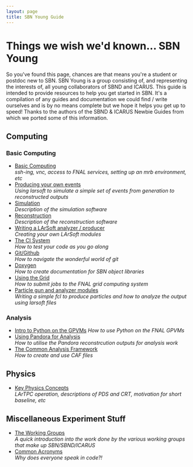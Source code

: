 ```yaml
---
layout: page
title: SBN Young Guide
---
```


# Things we wish we'd known... SBN Young

So you've found this page, chances are that means you're a student or postdoc new to SBN. SBN Young is a group consisting of, and representing the interests of, all young collaborators of SBND and ICARUS.
This guide is intended to provide resources to help you get started in SBN. It's a compilation of any guides and documentation we could find / write ourselves and is by no means complete but we hope it helps you get up to speed!
Thanks to the authors of the SBND & ICARUS Newbie Guides from which we ported some of this information.

## Computing ##
### Basic Computing ###
- [Basic Computing](Basic_Computing.md)   
  *ssh-ing, vnc, access to FNAL services, setting up an mrb environment, etc*
- [Producing your own events](LArSoft_Workflow.md)  
  *Using larsoft to simulate a simple set of events from generation to reconstructed outputs*
- [Simulation](Simulation.md)  
  *Description of the simulation software*
- [Reconstruction](Reconstruction.md)  
  *Description of the reconstruction software*
- [Writing a LArSoft analyzer / producer](Writing_with_LArSoft.md)  
  *Creating your own LArSoft modules*
- [The CI System](Testing_with_the_CI.md)  
  *How to test your code as you go along*
- [Git/Github](Git_Intro.md)  
  *How to navigate the wonderful world of git*
- [Doxygen](Using_Doxygen.md)  
  *How to create documentation for SBN object libraries*
- [Using the Grid](Grid_Intro.md)  
  *How to submit jobs to the FNAL grid computing system*
- [Particle gun and analyzer modules](particle_gun_tut.md)  
  *Writing a simple fcl to produce particles and how to analyze the output using larsoft files*

### Analysis ###
- [Intro to Python on the GPVMs](Python.md)
  *How to use Python on the FNAL GPVMs*
- [Using Pandora for Analysis](Pandora_Outputs.md)  
  *How to utilise the Pandora reconstrcution outputs for analysis work*
- [The Common Analysis Framework](CAF_Intro.md)  
  *How to create and use CAF files*

## Physics ##
- [Key Physics Concepts](Physics_Concepts.md)  
  *LArTPC operation, descriptions of PDS and CRT, motivation for short baseline, etc*

## Miscellaneous Experiment Stuff ##
- [The Working Groups](Working_Groups.md)  
  *A quick introduction into the work done by the various working groups that make up SBN/SBND/ICARUS*
- [Common Acronyms](Acronym_List.md)  
  *Why does everyone speak in code?!*
 

